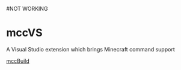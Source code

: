 #NOT WORKING
# mccVS
A Visual Studio extension which brings Minecraft command support

[mccBuild](https://github.com/minekrexx/mccBuild)
